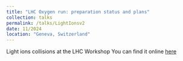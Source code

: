 ```yaml
---
title: "LHC Oxygen run: preparation status and plans"
collection: talks
permalink: /talks/LightIonsv2
date: 11/2024
location: "Geneva, Switzerland"
---
```


Light ions collisions at the LHC Workshop
You can find it online [here](https://indico.cern.ch/event/1436085/contributions/mine)
